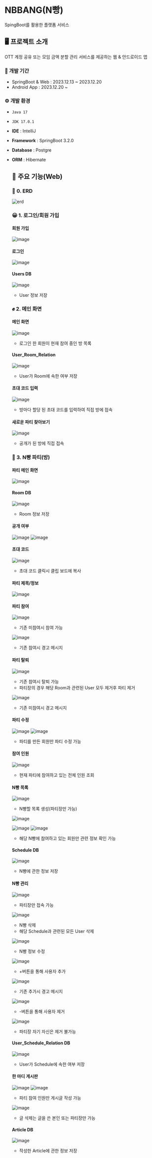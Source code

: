 # NBBANG(N빵)
SpingBoot를 활용한 플랫폼 서비스

## 🖥️ 프로젝트 소개
OTT 계정 공유 또는 모임 금액 분할 관리 서비스를 제공하는 웹 & 안드로이드 앱

### 📆 개발 기간
* SpringBoot & Web : 2023.12.13 ~ 2023.12.20
* Android App : 2023.12.20 ~ 

### ⚙️ 개발 환경
- `Java 17`
- `JDK 17.0.1`
- **IDE** : IntelliJ
- **Framework** : SpringBoot 3.2.0
- **Database** : Postgre
- **ORM** : Hibernate

  ## 📌 주요 기능(Web)

  ### 🌳 0. ERD
  ![erd](https://github.com/Insoo-Hwang/NBBANG/assets/70841847/0dc514c3-7665-4507-82a9-65ef0b368cb0)


  ### 😀 1. 로그인/회원 가입
  #### 회원 가입
  ![image](https://github.com/Insoo-Hwang/NBBANG/assets/70841847/62dfe4cf-2676-40e2-8f7f-26fcd0daa7bd)


  #### 로그인
  ![image](https://github.com/Insoo-Hwang/NBBANG/assets/70841847/8c6eee48-4cbe-444b-9fe8-31fac4d46c8b)


  #### Users DB
  ![image](https://github.com/Insoo-Hwang/NBBANG/assets/70841847/e132e89f-a625-4d89-9c44-d42c2ab3b57d)
  * User 정보 저장


  ### ✊ 2. 메인 화면
  #### 메인 화면
  ![image](https://github.com/Insoo-Hwang/NBBANG/assets/70841847/e050b3e2-07f9-4b9d-abe6-fd45c2c18a85)
  * 로그인 한 회원이 현재 참여 중인 방 목록

 
  #### User_Room_Relation
  ![image](https://github.com/Insoo-Hwang/NBBANG/assets/70841847/62f8ce7d-f802-46e3-9440-25d6bbb7dbf6)
  * User가 Room에 속한 여부 저장

 
  #### 초대 코드 입력
  ![image](https://github.com/Insoo-Hwang/NBBANG/assets/70841847/5684b3b1-5953-4977-a936-fbec88acd6a6)
  * 방마다 할당 된 초대 코드를 입력하여 직접 방에 접속

 
  #### 새로운 파티 찾아보기
  ![image](https://github.com/Insoo-Hwang/NBBANG/assets/70841847/a2d66a64-8d15-456d-a443-a3d74bc37a90)
  * 공개가 된 방에 직접 접속

 
  ### 🎈 3. N빵 파티(방)
  #### 파티 메인 화면
  ![image](https://github.com/Insoo-Hwang/NBBANG/assets/70841847/5b99b623-f1bd-4965-83ec-0c85ada58db6)


  #### Room DB
  ![image](https://github.com/Insoo-Hwang/NBBANG/assets/70841847/fba2f80f-e077-40f8-87da-107013dee0e5)
  * Room 정보 저장

 
  #### 공개 여부
  ![image](https://github.com/Insoo-Hwang/NBBANG/assets/70841847/35229eeb-133f-4eb1-bb81-cbdeccd9acf6)
  ![image](https://github.com/Insoo-Hwang/NBBANG/assets/70841847/d212f90a-64ff-4fee-836c-b9ac32c1ec00)


  #### 초대 코드
  ![image](https://github.com/Insoo-Hwang/NBBANG/assets/70841847/2435d365-e5e4-42e6-902e-70e319436130)
  * 초대 코드 클릭시 클립 보드에 복사

 
  #### 파티 제목/정보
  ![image](https://github.com/Insoo-Hwang/NBBANG/assets/70841847/6b98ae95-8266-4675-867f-58640e8dca6e)


  #### 파티 참여
  ![image](https://github.com/Insoo-Hwang/NBBANG/assets/70841847/403970df-b430-4b29-adc3-e81f82681390)
  * 기존 미참여시 참여 가능


  ![image](https://github.com/Insoo-Hwang/NBBANG/assets/70841847/6bb0eac5-8af6-4564-b0ca-d92c8cbbc115)
  * 기존 참여시 경고 메시지


  #### 파티 탈퇴
  ![image](https://github.com/Insoo-Hwang/NBBANG/assets/70841847/01a144b3-5e0b-4dfd-a603-1364cf0030cc)
  * 기존 참여시 탈퇴 가능
  * 파티장의 경우 해당 Room과 관련된 User 모두 제거후 파티 제거


  ![image](https://github.com/Insoo-Hwang/NBBANG/assets/70841847/3bc57d4c-15d0-4dc6-bc0d-d666acf7a5e6)
  * 기존 미참여시 경고 메시지


  #### 파티 수정
  ![image](https://github.com/Insoo-Hwang/NBBANG/assets/70841847/24868965-d131-4a55-9b7c-6d820e4edefa)
  ![image](https://github.com/Insoo-Hwang/NBBANG/assets/70841847/4462473c-471b-4158-bd51-9f2abf2c0ff8)
  * 파티를 만든 회원만 파티 수정 가능


  #### 참여 인원
  ![image](https://github.com/Insoo-Hwang/NBBANG/assets/70841847/fb703375-310b-4f7e-ac42-d02fd0a04e93)
  * 현재 파티에 참여하고 있는 전체 인원 조회

 
  #### N빵 목록
  ![image](https://github.com/Insoo-Hwang/NBBANG/assets/70841847/34bff051-e432-43eb-a80c-2c51994abe9a)
  * N빵할 목록 생성(파티장만 가능)


  ![image](https://github.com/Insoo-Hwang/NBBANG/assets/70841847/9825c4af-901d-4ce7-8032-fcb1f2bbf60b)


  ![image](https://github.com/Insoo-Hwang/NBBANG/assets/70841847/db49dfbb-7209-4288-bb0f-b536cc76c8ed)
  ![image](https://github.com/Insoo-Hwang/NBBANG/assets/70841847/4f5495d4-b5a1-4fc1-8503-6d2499e4449f)
  * 해당 N빵에 참여하고 있는 회원만 관련 정보 확인 가능


  #### Schedule DB
  ![image](https://github.com/Insoo-Hwang/NBBANG/assets/70841847/7210b1fa-0708-46e5-96ac-7eae888bb658)
  * N빵에 관한 정보 저장

 
  #### N빵 관리
  ![image](https://github.com/Insoo-Hwang/NBBANG/assets/70841847/f6b8ab81-f759-4d91-9738-7e9c3e1027f6)
  * 파티장만 접속 가능

 
  ![image](https://github.com/Insoo-Hwang/NBBANG/assets/70841847/ca54cd4e-2957-4649-b073-f69f71153fb4)
  * N빵 삭제
  * 해당 Schedule과 관련된 모든 User 삭제

 
  ![image](https://github.com/Insoo-Hwang/NBBANG/assets/70841847/7b9869e2-253f-4141-a00f-fd3c315afd38)
  * N빵 정보 수정


  ![image](https://github.com/Insoo-Hwang/NBBANG/assets/70841847/db9e818a-97f9-40ef-a240-a6eb34897f37)
  * +버튼을 통해 사용자 추가


  ![image](https://github.com/Insoo-Hwang/NBBANG/assets/70841847/177da938-14c0-4e7f-8778-4c9f67821767)
  * 기존 추가시 경고 메시지

 
  ![image](https://github.com/Insoo-Hwang/NBBANG/assets/70841847/d86d1316-5767-4f75-92bf-59615f777e5f)
  * -버튼을 통해 사용자 제거

 
  ![image](https://github.com/Insoo-Hwang/NBBANG/assets/70841847/6c2b1f99-2bda-4ea0-971c-6e43b93fbbc6)
  * 파티장 자기 자신은 제거 불가능

 
  #### User_Schedule_Relation DB
  ![image](https://github.com/Insoo-Hwang/NBBANG/assets/70841847/a42ed619-4d28-46e0-a734-0ca32a4bb49e)
  * User가 Schedule에 속한 여부 저장

 
  #### 한 마디 게시판
  ![image](https://github.com/Insoo-Hwang/NBBANG/assets/70841847/fc1f5250-39f2-45ba-b923-85020c17f88a)
  ![image](https://github.com/Insoo-Hwang/NBBANG/assets/70841847/50d899ec-c515-4773-8176-34ed73e0c0b5)
  * 파티 참여 인원만 게시글 작성 가능

 
  ![image](https://github.com/Insoo-Hwang/NBBANG/assets/70841847/4fccf2c7-0f4e-4050-b902-1e8ef21541bd)
  * 글 삭제는 글을 쓴 본인 또는 파티장만 가능

 
  #### Article DB
  ![image](https://github.com/Insoo-Hwang/NBBANG/assets/70841847/e8ae0dfe-99ff-4a72-834e-634f8ce5a8ff)
  * 작성한 Article에 관한 정보 저장
